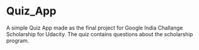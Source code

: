 # Quiz_App
A simple Quiz App made as the final project for Google India Challange Scholarship for Udacity. The quiz contains questions about the scholarship program.
